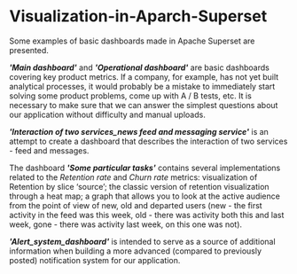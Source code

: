 # Visualization-in-Aparch-Superset

Some examples of basic dashboards made in Apache Superset are presented.  

***'Main dashboard'*** and ***'Operational dashboard'*** are basic dashboards covering key product metrics. If a company, for example, has not yet built analytical processes, it would probably be a mistake to immediately start solving some product problems, come up with A / B tests, etc. It is necessary to make sure that we can answer the simplest questions about our application without difficulty and manual uploads.  

***'Interaction of two services_news feed and messaging service'*** is an attempt to create a dashboard that describes the interaction of two services - feed and messages.

The dashboard ***'Some particular tasks'*** contains several implementations related to the _Retention rate_ and _Churn rate_ metrics: visualization of Retention by slice ‘source’; the classic version of retention visualization through a heat map; a graph that allows you to look at the active audience from the point of view of new, old and departed users (new - the first activity in the feed was this week, old - there was activity both this and last week, gone - there was activity last week, on this one was not).

***'Alert_system_dashboard'*** is intended to serve as a source of additional information when building a more advanced (compared to previously posted) notification system for our application.
